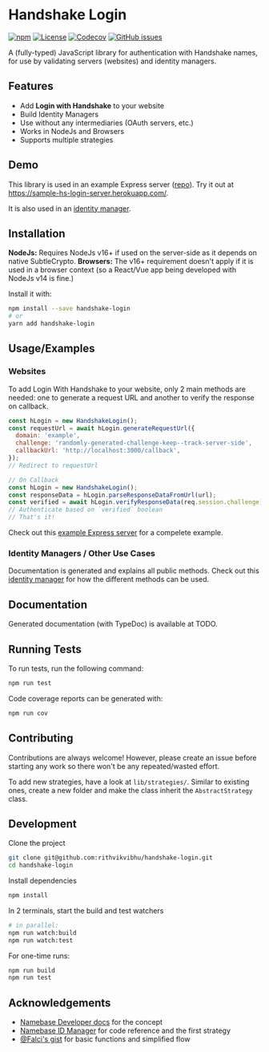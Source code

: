 # Handshake Login

[![npm](https://img.shields.io/npm/v/handshake-login)](https://www.npmjs.com/package/handshake-login) [![License](https://img.shields.io/npm/l/handshake-login)](https://github.com/rithvikvibhu/handshake-login/blob/master/LICENSE) [![Codecov](https://img.shields.io/codecov/c/github/rithvikvibhu/handshake-login)]() [![GitHub issues](https://img.shields.io/github/issues/rithvikvibhu/handshake-login)](https://github.com/rithvikvibhu/handshake-login/issues)

A (fully-typed) JavaScript library for authentication with Handshake names, for use by validating servers (websites) and identity managers.

## Features

- Add **Login with Handshake** to your website
- Build Identity Managers
- Use without any intermediaries (OAuth servers, etc.)
- Works in NodeJs and Browsers
- Supports multiple strategies

## Demo

This library is used in an example Express server ([repo](https://github.com/rithvikvibhu/sample-hs-login-server)).
Try it out at https://sample-hs-login-server.herokuapp.com/.

It is also used in an [identity manager](https://github.com/rithvikvibhu/modular-id-manager).

## Installation

**NodeJs:** Requires NodeJs v16+ if used on the server-side as it depends on native SubtleCrypto.
**Browsers:** The v16+ requirement doesn't apply if it is used in a browser context (so a React/Vue app being developed with NodeJs v14 is fine.)

Install it with:

```sh
npm install --save handshake-login
# or
yarn add handshake-login
```

## Usage/Examples

### Websites

To add Login With Handshake to your website, only 2 main methods are needed: one to generate a request URL and another to verify the response on callback.

```javascript
const hLogin = new HandshakeLogin();
const requestUrl = await hLogin.generateRequestUrl({
  domain: 'example',
  challenge: 'randomly-generated-challenge-keep--track-server-side',
  callbackUrl: 'http://localhost:3000/callback',
});
// Redirect to requestUrl

// On Callback
const hLogin = new HandshakeLogin();
const responseData = hLogin.parseResponseDataFromUrl(url);
const verified = await hLogin.verifyResponseData(req.session.challenge);
// Authenticate based on `verified` boolean
// That's it!
```

Check out this [example Express server](https://github.com/rithvikvibhu/sample-hs-login-server) for a compelete example.

### Identity Managers / Other Use Cases

Documentation is generated and explains all public methods.
Check out this [identity manager](https://github.com/rithvikvibhu/modular-id-manager) for how the different methods can be used.

## Documentation

Generated documentation (with TypeDoc) is available at TODO.

## Running Tests

To run tests, run the following command:

```sh
npm run test
```

Code coverage reports can be generated with:

```sh
npm run cov
```

## Contributing

Contributions are always welcome! However, please create an issue before starting any work so there won't be any repeated/wasted effort.

To add new strategies, have a look at `lib/strategies/`. Similar to existing ones, create a new folder and make the class inherit the `AbstractStrategy` class.

## Development

Clone the project

```sh
git clone git@github.com:rithvikvibhu/handshake-login.git
cd handshake-login
```

Install dependencies

```sh
npm install
```

In 2 terminals, start the build and test watchers

```sh
# in parallel:
npm run watch:build
npm run watch:test
```

For one-time runs:

```sh
npm run build
npm run test
```

## Acknowledgements

- [Namebase Developer docs](https://docs.namebase.io/handshake-login/oidc) for the concept
- [Namebase ID Manager](https://github.com/namebasehq/handshake-id-manager) for code reference and the first strategy
- [@Falci's gist](https://gist.github.com/Falci/8e12be1b9538c4521a3d312a02e4682d) for basic functions and simplified flow
